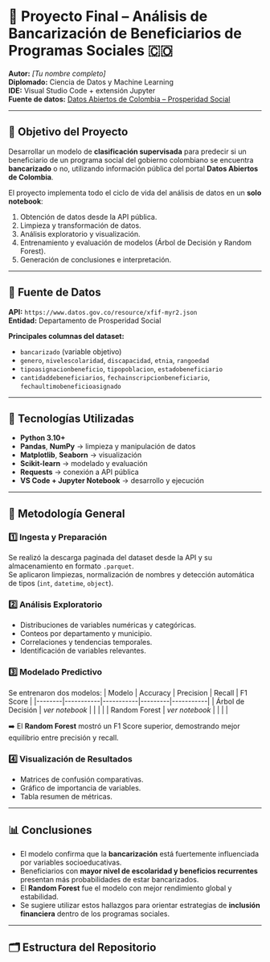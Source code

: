 # 🧠 Proyecto Final – Análisis de Bancarización de Beneficiarios de Programas Sociales 🇨🇴

**Autor:** _[Tu nombre completo]_  
**Diplomado:** Ciencia de Datos y Machine Learning  
**IDE:** Visual Studio Code + extensión Jupyter  
**Fuente de datos:** [Datos Abiertos de Colombia – Prosperidad Social](https://www.datos.gov.co/resource/xfif-myr2.json)

---

## 🎯 Objetivo del Proyecto

Desarrollar un modelo de **clasificación supervisada** para predecir si un beneficiario de un programa social del gobierno colombiano se encuentra **bancarizado** o no, utilizando información pública del portal **Datos Abiertos de Colombia**.

El proyecto implementa todo el ciclo de vida del análisis de datos en un **solo notebook**:
1. Obtención de datos desde la API pública.
2. Limpieza y transformación de datos.
3. Análisis exploratorio y visualización.
4. Entrenamiento y evaluación de modelos (Árbol de Decisión y Random Forest).
5. Generación de conclusiones e interpretación.

---

## 🧩 Fuente de Datos

**API:** `https://www.datos.gov.co/resource/xfif-myr2.json`  
**Entidad:** Departamento de Prosperidad Social  

**Principales columnas del dataset:**
- `bancarizado` (variable objetivo)  
- `genero`, `nivelescolaridad`, `discapacidad`, `etnia`, `rangoedad`  
- `tipoasignacionbeneficio`, `tipopoblacion`, `estadobeneficiario`  
- `cantidaddebeneficiarios`, `fechainscripcionbeneficiario`, `fechaultimobeneficioasignado`

---

## 🧰 Tecnologías Utilizadas

- **Python 3.10+**
- **Pandas**, **NumPy** → limpieza y manipulación de datos  
- **Matplotlib**, **Seaborn** → visualización  
- **Scikit-learn** → modelado y evaluación  
- **Requests** → conexión a API pública  
- **VS Code + Jupyter Notebook** → desarrollo y ejecución

---

## 🧮 Metodología General

### 1️⃣ Ingesta y Preparación
Se realizó la descarga paginada del dataset desde la API y su almacenamiento en formato `.parquet`.  
Se aplicaron limpiezas, normalización de nombres y detección automática de tipos (`int`, `datetime`, `object`).

### 2️⃣ Análisis Exploratorio
- Distribuciones de variables numéricas y categóricas.  
- Conteos por departamento y municipio.  
- Correlaciones y tendencias temporales.  
- Identificación de variables relevantes.

### 3️⃣ Modelado Predictivo
Se entrenaron dos modelos:
| Modelo | Accuracy | Precision | Recall | F1 Score |
|--------|-----------|-----------|---------|-----------|
| Árbol de Decisión | _ver notebook_ | | | |
| Random Forest | _ver notebook_ | | | |

➡️ El **Random Forest** mostró un F1 Score superior, demostrando mejor equilibrio entre precisión y recall.

### 4️⃣ Visualización de Resultados
- Matrices de confusión comparativas.  
- Gráfico de importancia de variables.  
- Tabla resumen de métricas.

---

## 📊 Conclusiones

- El modelo confirma que la **bancarización** está fuertemente influenciada por variables socioeducativas.  
- Beneficiarios con **mayor nivel de escolaridad y beneficios recurrentes** presentan más probabilidades de estar bancarizados.  
- El **Random Forest** fue el modelo con mejor rendimiento global y estabilidad.  
- Se sugiere utilizar estos hallazgos para orientar estrategias de **inclusión financiera** dentro de los programas sociales.

---

## 🗂️ Estructura del Repositorio

